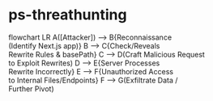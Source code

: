 # ps-threathunting


flowchart LR
    A([Attacker]) --> B{Reconnaissance<br/>(Identify Next.js app)}
    B --> C{Check/Reveals<br/>Rewrite Rules & basePath}
    C --> D(Craft Malicious Request<br/>to Exploit Rewrites)
    D --> E{Server Processes<br/>Rewrite Incorrectly}
    E --> F{Unauthorized Access<br/>to Internal Files/Endpoints}
    F --> G(Exfiltrate Data /<br/>Further Pivot)

